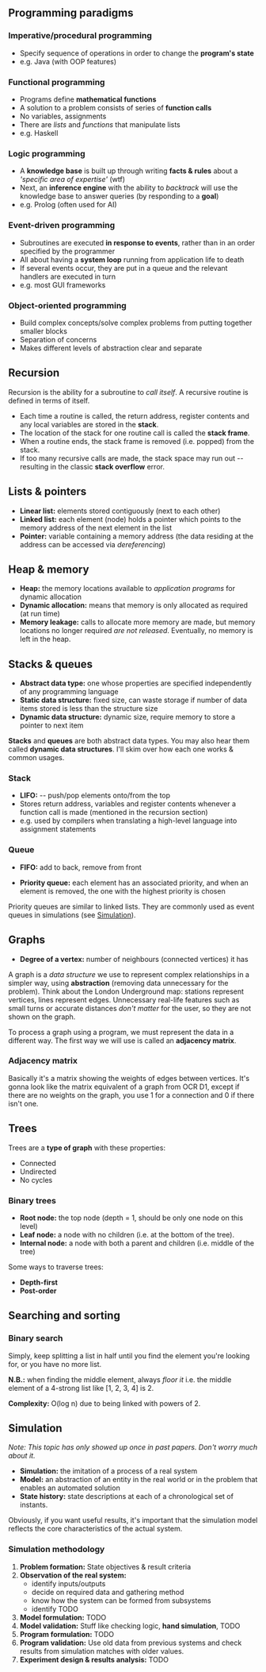 Programming paradigms
---------------------

### Imperative/procedural programming

  * Specify sequence of operations in order to change the **program's state**
  * e.g. Java (with OOP features)


### Functional programming

  * Programs define **mathematical functions**
  * A solution to a problem consists of series of **function calls**
  * No variables, assignments
  * There are *lists* and *functions* that manipulate lists
  * e.g. Haskell


### Logic programming

  * A **knowledge base** is built up through writing **facts & rules** about a
    *'specific area of expertise'* (wtf)
  * Next, an **inference engine** with the ability to *backtrack* will use the
    knowledge base to answer queries (by responding to a **goal**)
  * e.g. Prolog (often used for AI)


### Event-driven programming

  * Subroutines are executed **in response to events**, rather than in an order
    specified by the programmer
  * All about having a **system loop** running from application life to death
  * If several events occur, they are put in a queue and the relevant handlers
    are executed in turn
  * e.g. most GUI frameworks


### Object-oriented programming

  * Build complex concepts/solve complex problems from putting together smaller
    blocks
  * Separation of concerns
  * Makes different levels of abstraction clear and separate


Recursion
---------

Recursion is the ability for a subroutine to *call itself*. A recursive routine
is defined in terms of itself.

  * Each time a routine is called, the return address, register contents and
    any local variables are stored in the **stack**.
  * The location of the stack for one routine call is called the **stack
    frame**.
  * When a routine ends, the stack frame is removed (i.e. popped) from the
    stack.
  * If too many recursive calls are made, the stack space may run out --
    resulting in the classic **stack overflow** error.


Lists & pointers
----------------

  * **Linear list:** elements stored contiguously (next to each other)
  * **Linked list:** each element (node) holds a pointer which points to the
                     memory address of the next element in the list
  * **Pointer:** variable containing a memory address (the data residing at the
                 address can be accessed via *dereferencing*)


Heap & memory
-------------

  * **Heap:** the memory locations available to *application programs* for
              dynamic allocation
  * **Dynamic allocation:** means that memory is only allocated as required (at
                            run time)
  * **Memory leakage:** calls to allocate more memory are made, but memory
                        locations no longer required *are not released*.
                        Eventually, no memory is left in the heap.


Stacks & queues
---------------

  * **Abstract data type:** one whose properties are specified independently of
                            any programming language
  * **Static data structure:** fixed size, can waste storage if number of data
    items stored is less than the structure size
  * **Dynamic data structure:** dynamic size, require memory to store a pointer
    to next item

**Stacks** and **queues** are both abstract data types. You may also hear them
called **dynamic data structures**. I'll skim over how each one works & common
usages.


### Stack

  * **LIFO:** -- push/pop elements onto/from the top
  * Stores return address, variables and register contents whenever a function
    call is made (mentioned in the recursion section)
  * e.g. used by compilers when translating a high-level language into
    assignment statements


### Queue

  * **FIFO:** add to back, remove from front

  * **Priority queue:** each element has an associated priority, and when an
                        element is removed, the one with the highest priority is
                        chosen

Priority queues are similar to linked lists. They are commonly used as event
queues in simulations (see [Simulation](#simulation)).


Graphs
------

  * **Degree of a vertex:** number of neighbours (connected vertices) it has

A graph is a *data structure* we use to represent complex relationships in a
simpler way, using **abstraction** (removing data unnecessary for the problem).
Think about the London Underground map: stations represent vertices, lines
represent edges. Unnecessary real-life features such as small turns or accurate
distances *don't matter* for the user, so they are not shown on the graph.

To process a graph using a program, we must represent the data in a different
way. The first way we will use is called an **adjacency matrix**.


### Adjacency matrix

Basically it's a matrix showing the weights of edges between vertices. It's
gonna look like the matrix equivalent of a graph from OCR D1, except if there
are no weights on the graph, you use 1 for a connection and 0 if there isn't
one.


Trees
-----

Trees are a **type of graph** with these properties:

  * Connected
  * Undirected
  * No cycles


### Binary trees

  * **Root node:** the top node (depth = 1, should be only one node on this
    level)
  * **Leaf node:** a node with no children (i.e. at the bottom of the tree).
  * **Internal node:** a node with both a parent and children (i.e. middle of
    the tree)

Some ways to traverse trees:

  * **Depth-first**
  * **Post-order**


Searching and sorting
---------------------

### Binary search

Simply, keep splitting a list in half until you find the element you're looking
for, or you have no more list.

**N.B.:** when finding the middle element, always *floor it* i.e. the middle
element of a 4-strong list like [1, 2, 3, 4] is 2.

**Complexity:** O(log n) due to being linked with powers of 2.


<h2 id="simulation">Simulation</h2>

*Note: This topic has only showed up once in past papers. Don't worry much about
it.*

  * **Simulation:** the imitation of a process of a real system
  * **Model:** an abstraction of an entity in the real world or in the problem
               that enables an automated solution
  * **State history:** state descriptions at each of a chronological set of
    instants.

Obviously, if you want useful results, it's important that the simulation model
reflects the core characteristics of the actual system.


### Simulation methodology

  1. **Problem formation:** State objectives & result criteria
  2. **Observation of the real system:**
      * identify inputs/outputs
      * decide on required data and gathering method
      * know how the system can be formed from subsystems
      * identify TODO
  3. **Model formulation:** TODO
  4. **Model validation:** Stuff like checking logic, **hand simulation**, TODO
  5. **Program formulation:** TODO
  6. **Program validation:** Use old data from previous systems and check
     results from simulation matches with older values.
  7. **Experiment design & results analysis:** TODO
